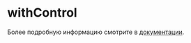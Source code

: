 # withControl

Более подробную информацию смотрите в <a href="https://lego.yandex-team.ru/lego-components/hocs/with-control/examples" target="_blank">документации</a>.
